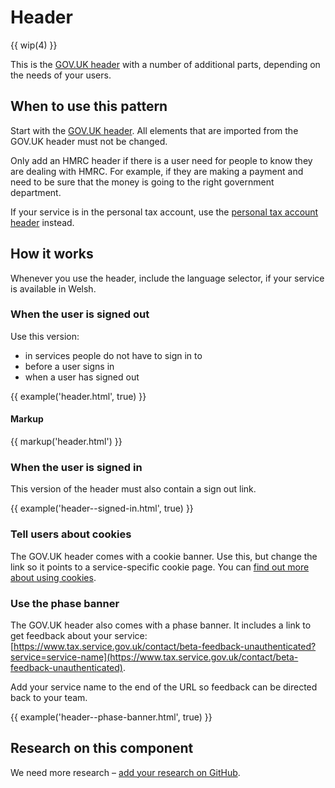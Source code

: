 # Header

{{ wip(4) }}

This is the [GOV.UK header](https://www.gov.uk/service-manual/design/add-the-govuk-header-and-footer) with a number of additional parts, depending on the needs of your users.

## When to use this pattern

Start with the [GOV.UK header](https://www.gov.uk/service-manual/design/add-the-govuk-header-and-footer). All elements that are imported from the GOV.UK header must not be changed.

Only add an HMRC header if there is a user need for people to know they are dealing with HMRC. For example, if they are making a payment and need to be sure that the money is going to the right government department.

If your service is in the personal tax account, use the [personal tax account header](/components/account-header/index.html) instead.

## How it works

Whenever you use the header, include the language selector, if your service is available in Welsh.

### When the user is signed out

Use this version:

- in services people do not have to sign in to
- before a user signs in
- when a user has signed out

{{ example('header.html', true) }}

#### Markup

{{ markup('header.html') }}

### When the user is signed in

This version of the header must also contain a sign out link.

{{ example('header--signed-in.html', true) }}

### Tell users about cookies

The GOV.UK header comes with a cookie banner. Use this, but change the link so it points to a service-specific cookie page. You can [find out more about using cookies](https://www.gov.uk/service-manual/technology/working-with-cookies-and-similar-technologies).

### Use the phase banner

The GOV.UK header also comes with a phase banner. It includes a link to get feedback about your service: [https://www.tax.service.gov.uk/contact/beta-feedback-unauthenticated?service=service-name](https://www.tax.service.gov.uk/contact/beta-feedback-unauthenticated).

Add your service name to the end of the URL so feedback can be directed back to your team.

{{ example('header--phase-banner.html', true) }}

## Research on this component

We need more research – [add your research on GitHub](https://github.com/hmrc/design-patterns/issues/4).

